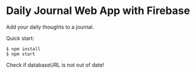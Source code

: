 # Daily Journal Web App with Firebase

Add your daily thoughts to a journal.

Quick start:

```
$ npm install
$ npm start
````

Check if databaseURL is not out of date!


